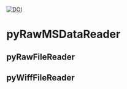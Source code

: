 [![DOI](https://zenodo.org/badge/254636916.svg)](https://zenodo.org/badge/latestdoi/254636916)
# pyRawMSDataReader

## pyRawFileReader

## pyWiffFileReader
